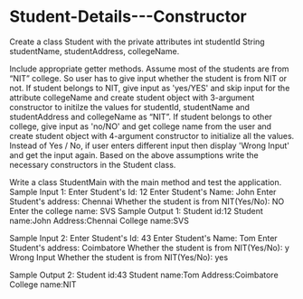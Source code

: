 # Student-Details---Constructor

Create a class Student with the private attributes
int studentId
String studentName, studentAddress, collegeName. 

Include appropriate getter methods.
Assume most of the students are from “NIT” college. So user has to give input whether the student is from NIT or not. 
If student belongs to NIT, give input as 'yes/YES' and  skip input for the attribute collegeName  and create student object with 3-argument constructor to initilze the values for studentId, studentName and studentAddress and  collegeName as “NIT”.
If student belongs to other college, give input as 'no/NO' and get college name from the user and create student object with 4-argument constructor to initialize all the values. 
Instead of Yes / No, if user enters different input then display 'Wrong Input' and get the input again.
Based on the above assumptions write the necessary constructors in the Student class.

Write a class StudentMain with the main method and test the application.  
Sample Input 1:
  Enter Student's Id:
  12
  Enter Student's Name:
  John
  Enter Student's address:
  Chennai
  Whether the student is from NIT(Yes/No):
  NO
  Enter the college name:
  SVS
Sample Output 1:
  Student id:12
  Student name:John
  Address:Chennai
  College name:SVS

Sample Input 2:
  Enter Student's Id:
  43
  Enter Student's Name:
  Tom
  Enter Student's address:
  Coimbatore
  Whether the student is from NIT(Yes/No):
  y
  Wrong Input
  Whether the student is from NIT(Yes/No):
  yes

Sample Output 2:
  Student id:43
  Student name:Tom
  Address:Coimbatore
  College name:NIT

